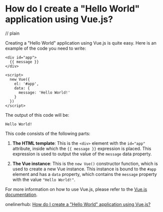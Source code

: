 # How do I create a "Hello World" application using Vue.js?
// plain

Creating a "Hello World" application using Vue.js is quite easy. Here is an example of the code you need to write:

```
<div id="app">
  {{ message }}
</div>

<script>
  new Vue({
    el: '#app',
    data: {
      message: 'Hello World!'
    }
  })
</script>
```

The output of this code will be:

```
Hello World!
```

This code consists of the following parts:

1. **The HTML template**: This is the `<div>` element with the `id="app"` attribute, inside which the `{{ message }}` expression is placed. This expression is used to output the value of the `message` data property.

2. **The Vue instance**: This is the `new Vue()` constructor function, which is used to create a new Vue instance. This instance is bound to the `#app` element and has a `data` property, which contains the `message` property with the value `"Hello World!"`.

For more information on how to use Vue.js, please refer to the [Vue.js documentation](https://vuejs.org/v2/guide/).

onelinerhub: [How do I create a "Hello World" application using Vue.js?](https://onelinerhub.com/vue.js/how-do-i-create-a--hello-world--application-using-vue-js)